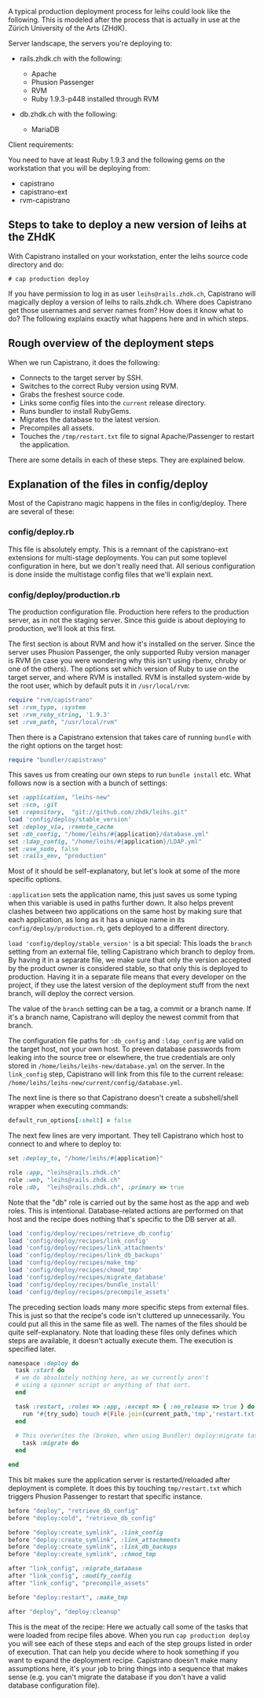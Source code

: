 A typical production deployment process for leihs could look like the following. This is modeled after the process that is actually in use at the Zürich University of the Arts (ZHdK).

Server landscape, the servers you're deploying to:

* rails.zhdk.ch with the following:
  * Apache
  * Phusion Passenger
  * RVM
  * Ruby 1.9.3-p448 installed through RVM

* db.zhdk.ch with the following:
  * MariaDB


Client requirements:

You need to have at least Ruby 1.9.3 and the following gems on the workstation that you will be deploying from:

* capistrano
* capistrano-ext
* rvm-capistrano


## Steps to take to deploy a new version of leihs at the ZHdK

With Capistrano installed on your workstation, enter the leihs source code directory and do:

    # cap production deploy

If you have permission to log in as user `leihs@rails.zhdk.ch`, Capistrano will magically deploy a version of leihs to rails.zhdk.ch. Where does Capistrano get those usernames and server names from? How does it know what to do? The following explains exactly what happens here and in which steps.


## Rough overview of the deployment steps

When we run Capistrano, it does the following:

* Connects to the target server by SSH.
* Switches to the correct Ruby version using RVM.
* Grabs the freshest source code.
* Links some config files into the `current` release directory.
* Runs bundler to install RubyGems.
* Migrates the database to the latest version.
* Precompiles all assets.
* Touches the `/tmp/restart.txt` file to signal Apache/Passenger to restart the application.

There are some details in each of these steps. They are explained below.

## Explanation of the files in config/deploy

Most of the Capistrano magic happens in the files in config/deploy. There are several of these:

### config/deploy.rb

This file is absolutely empty. This is a remnant of the capistrano-ext extensions for multi-stage deployments. You can put some toplevel configuration in here, but we don't really need that. All serious configuration is done inside the multistage config files that we'll explain next.


### config/deploy/production.rb

The production configuration file. Production here refers to the production server, as in not the staging server. Since this guide is about deploying to production, we'll look at this first.

The first section is about RVM and how it's installed on the server. Since the server uses Phusion Passenger, the only supported Ruby version manager is RVM (in case you were wondering why this isn't using rbenv, chruby or one of the others). The options set which version of Ruby to use on the target server, and where RVM is installed. RVM is installed system-wide by the root user, which by default puts it in `/usr/local/rvm`:

```ruby
require "rvm/capistrano"
set :rvm_type, :system
set :rvm_ruby_string, '1.9.3'
set :rvm_path, "/usr/local/rvm"
```

Then there is a Capistrano extension that takes care of running `bundle` with the right options on the target host:

```ruby
require "bundler/capistrano"
```

This saves us from creating our own steps to run `bundle install` etc. What follows now is a section with a bunch of settings:


```ruby
set :application, "leihs-new"
set :scm, :git
set :repository,  "git://github.com/zhdk/leihs.git"
load 'config/deploy/stable_version'
set :deploy_via, :remote_cache
set :db_config, "/home/leihs/#{application}/database.yml"
set :ldap_config, "/home/leihs/#{application}/LDAP.yml"
set :use_sudo, false
set :rails_env, "production"
```

Most of it should be self-explanatory, but let's look at some of the more specific options. 

`:application` sets the application name, this just saves us some typing when this variable is used in paths further down. It also helps prevent clashes between two applications on the same host by making sure that each application, as long as it has a unique name in its `config/deploy/production.rb`, gets deployed to a different directory.

`load 'config/deploy/stable_version'` is a bit special: This loads the `branch` setting from an external file, telling Capistrano which branch to deploy from. By having it in a separate file, we make sure that only the version accepted by the product owner is considered stable, so that only this is deployed to production. Having it in a separate file means that every developer on the project, if they use the latest version of the deployment stuff from the next branch, will deploy the correct version.

The value of the `branch` setting can be a tag, a commit or a branch name. If it's a branch name, Capistrano will deploy the newest commit from that branch.

The configuration file paths for `:db_config` and `:ldap_config` are valid on the target host, not your own host. To preven database passwords from leaking into the source tree or elsewhere, the true credentials are only stored in `/home/leihs/leihs-new/database.yml` on the server. In the `link_config` step, Capistrano will link from this file to the current release: `/home/leihs/leihs-new/current/config/database.yml`.


The next line is there so that Capistrano doesn't create a subshell/shell wrapper when executing commands:

```ruby
default_run_options[:shell] = false
```

The next few lines are very important. They tell Capistrano which host to connect to and where to deploy to:

```ruby
set :deploy_to, "/home/leihs/#{application}"

role :app, "leihs@rails.zhdk.ch"
role :web, "leihs@rails.zhdk.ch"
role :db,  "leihs@rails.zhdk.ch", :primary => true
```

Note that the "db" role is carried out by the same host as the app and web roles. This is intentional. Database-related actions are performed on that host and the recipe does nothing that's specific to the DB server at all.


```ruby
load 'config/deploy/recipes/retrieve_db_config'
load 'config/deploy/recipes/link_config'
load 'config/deploy/recipes/link_attachments'
load 'config/deploy/recipes/link_db_backups'
load 'config/deploy/recipes/make_tmp'
load 'config/deploy/recipes/chmod_tmp'
load 'config/deploy/recipes/migrate_database'
load 'config/deploy/recipes/bundle_install'
load 'config/deploy/recipes/precompile_assets'
```

The preceding section loads many more specific steps from external files. This is just so that the recipe's code isn't cluttered up unnecessarily. You could put all this in the same file as well. The names of the files should be quite self-explanatory. Note that loading these files only defines which steps are available, it doesn't actually execute them. The execution is specified later.


```ruby
namespace :deploy do
  task :start do
  # we do absolutely nothing here, as we currently aren't
  # using a spinner script or anything of that sort.
  end

  task :restart, :roles => :app, :except => { :no_release => true } do
    run "#{try_sudo} touch #{File.join(current_path,'tmp','restart.txt')}"
  end
  
  # This overwrites the (broken, when using Bundler) deploy:migrate task
    task :migrate do
  end

end
```

This bit makes sure the application server is restarted/reloaded after deployment is complete. It does this by touching `tmp/restart.txt` which triggers Phusion Passenger to restart that specific instance.



```ruby
before "deploy", "retrieve_db_config"
before "deploy:cold", "retrieve_db_config"

before "deploy:create_symlink", :link_config
before "deploy:create_symlink", :link_attachments
before "deploy:create_symlink", :link_db_backups
before "deploy:create_symlink", :chmod_tmp

after "link_config", :migrate_database
after "link_config", :modify_config
after "link_config", "precompile_assets"

before "deploy:restart", :make_tmp

after "deploy", "deploy:cleanup"
```

This is the meat of the recipe: Here we actually call some of the tasks that were loaded from recipe files above. When you run `cap production deploy` you will see each of these steps and each of the step groups listed in order of execution. That can help you decide where to hook something if you want to expand the deployment recipe. Capistrano doesn't make many assumptions here, it's your job to bring things into a sequence that makes sense (e.g. you can't migrate the database if you don't have a valid database configuration file).
